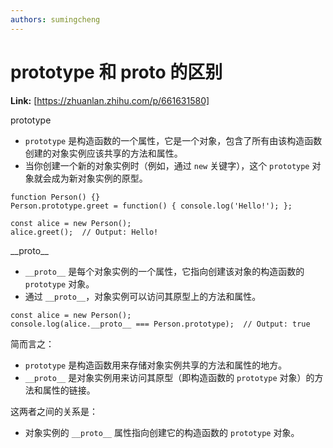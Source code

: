```yaml
---
authors: sumingcheng
---
```

# prototype 和 __proto__ 的区别



 **Link:** [https://zhuanlan.zhihu.com/p/661631580]



prototype

* `prototype` 是构造函数的一个属性，它是一个对象，包含了所有由该构造函数创建的对象实例应该共享的方法和属性。
* 当你创建一个新的对象实例时（例如，通过 `new` 关键字），这个 `prototype` 对象就会成为新对象实例的原型。

  


```
function Person() {}
Person.prototype.greet = function() { console.log('Hello!'); };

const alice = new Person();
alice.greet();  // Output: Hello!

```

\_\_proto\_\_

* `__proto__` 是每个对象实例的一个属性，它指向创建该对象的构造函数的 `prototype` 对象。
* 通过 `__proto__`，对象实例可以访问其原型上的方法和属性。

  


```
const alice = new Person();
console.log(alice.__proto__ === Person.prototype);  // Output: true

```

简而言之：

* `prototype` 是构造函数用来存储对象实例共享的方法和属性的地方。
* `__proto__` 是对象实例用来访问其原型（即构造函数的 `prototype` 对象）的方法和属性的链接。

这两者之间的关系是：

* 对象实例的 `__proto__` 属性指向创建它的构造函数的 `prototype` 对象。
